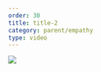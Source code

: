 ```yaml
---
order: 30
title: title-2
category: parent/empathy
type: video
---
```


[![](../../static/images/empathy-cover.webp)](../../static/videos/empathy.mp4)